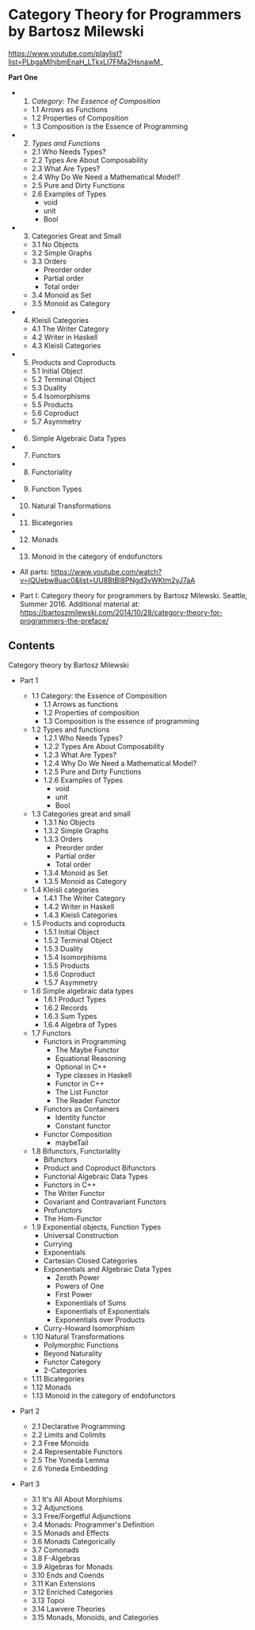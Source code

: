 # Category Theory for Programmers by Bartosz Milewski

https://www.youtube.com/playlist?list=PLbgaMIhjbmEnaH_LTkxLI7FMa2HsnawM_

**Part One**
- 1. *Category: The Essence of Composition*
  - 1.1 Arrows as Functions
  - 1.2 Properties of Composition
  - 1.3 Composition is the Essence of Programming
- 2. *Types and Functions*
  - 2.1 Who Needs Types?
  - 2.2 Types Are About Composability
  - 2.3 What Are Types?
  - 2.4 Why Do We Need a Mathematical Model?
  - 2.5 Pure and Dirty Functions
  - 2.6 Examples of Types
    - void
    - unit
    - Bool
- 3. Categories Great and Small
  - 3.1 No Objects
  - 3.2 Simple Graphs
  - 3.3 Orders
    - Preorder order
    - Partial order
    - Total order
  - 3.4 Monoid as Set
  - 3.5 Monoid as Category
- 4. Kleisli Categories
  - 4.1 The Writer Category
  - 4.2 Writer in Haskell
  - 4.3 Kleisli Categories
- 5. Products and Coproducts
  - 5.1 Initial Object
  - 5.2 Terminal Object
  - 5.3 Duality
  - 5.4 Isomorphisms
  - 5.5 Products
  - 5.6 Coproduct
  - 5.7 Asymmetry
- 6. Simple Algebraic Data Types
- 7. Functors
- 8. Functoriality
- 9. Function Types
- 10. Natural Transformations
- 11. Bicategories
- 12. Monads
- 13. Monoid in the category of endofunctors


* All parts:
https://www.youtube.com/watch?v=jQUebw8uac0&list=UU8BtBl8PNgd3vWKtm2yJ7aA

* Part I: Category theory for programmers by Bartosz Milewski. Seattle, Summer 2016. Additional material at:
https://bartoszmilewski.com/2014/10/28/category-theory-for-programmers-the-preface/

## Contents

Category theory by Bartosz Milewski

* Part 1
  - 1.1 Category: the Essence of Composition
    - 1.1 Arrows as functions
    - 1.2 Properties of composition
    - 1.3 Composition is the essence of programming
  - 1.2 Types and functions
    - 1.2.1 Who Needs Types?
    - 1.2.2 Types Are About Composability
    - 1.2.3 What Are Types?
    - 1.2.4 Why Do We Need a Mathematical Model?
    - 1.2.5 Pure and Dirty Functions
    - 1.2.6 Examples of Types
      - void
      - unit
      - Bool
  - 1.3 Categories great and small
    - 1.3.1 No Objects
    - 1.3.2 Simple Graphs
    - 1.3.3 Orders
      - Preorder order
      - Partial order
      - Total order
    - 1.3.4 Monoid as Set
    - 1.3.5 Monoid as Category
  - 1.4 Kleisli categories
    - 1.4.1 The Writer Category
    - 1.4.2 Writer in Haskell
    - 1.4.3 Kleisli Categories
  - 1.5 Products and coproducts
    - 1.5.1 Initial Object
    - 1.5.2 Terminal Object
    - 1.5.3 Duality
    - 1.5.4 Isomorphisms
    - 1.5.5 Products
    - 1.5.6 Coproduct
    - 1.5.7 Asymmetry
  - 1.6 Simple algebraic data types
    - 1.6.1 Product Types
    - 1.6.2 Records
    - 1.6.3 Sum Types
    - 1.6.4 Algebra of Types
  - 1.7 Functors
    - Functors in Programming
      - The Maybe Functor
      - Equational Reasoning
      - Optional in C++
      - Type classes in Haskell
      - Functor in C++
      - The List Functor
      - The Reader Functor
    - Functors as Containers
      - Identity functor
      - Constant functor
    - Functor Composition
      - maybeTail
  - 1.8 Bifunctors, Functoriality
    - Bifunctors
    - Product and Coproduct Bifunctors
    - Functorial Algebraic Data Types
    - Functors in C++
    - The Writer Functor
    - Covariant and Contravariant Functors
    - Profunctors
    - The Hom-Functor
  - 1.9 Exponential objects, Function Types
    - Universal Construction
    - Currying
    - Exponentials
    - Cartesian Closed Categories
    - Exponentials and Algebraic Data Types
      - Zeroth Power
      - Powers of One
      - First Power
      - Exponentials of Sums
      - Exponentials of Exponentials
      - Exponentials over Products
    - Curry-Howard Isomorphism
  - 1.10 Natural Transformations
    - Polymorphic Functions
    - Beyond Naturality
    - Functor Category
    - 2-Categories
  - 1.11 Bicategories
  - 1.12 Monads
  - 1.13 Monoid in the category of endofunctors

* Part 2
  - 2.1 Declarative Programming
  - 2.2 Limits and Colimits
  - 2.3 Free Monoids
  - 2.4 Representable Functors
  - 2.5 The Yoneda Lemma
  - 2.6 Yoneda Embedding

* Part 3
  - 3.1 It's All About Morphisms
  - 3.2 Adjunctions
  - 3.3 Free/Forgetful Adjunctions
  - 3.4 Monads: Programmer's Definition
  - 3.5 Monads and Effects
  - 3.6 Monads Categorically
  - 3.7 Comonads
  - 3.8 F-Algebras
  - 3.9 Algebras for Monads
  - 3.10 Ends and Coends
  - 3.11 Kan Extensions
  - 3.12 Enriched Categories
  - 3.13 Topoi
  - 3.14 Lawvere Theories
  - 3.15 Monads, Monoids, and Categories
